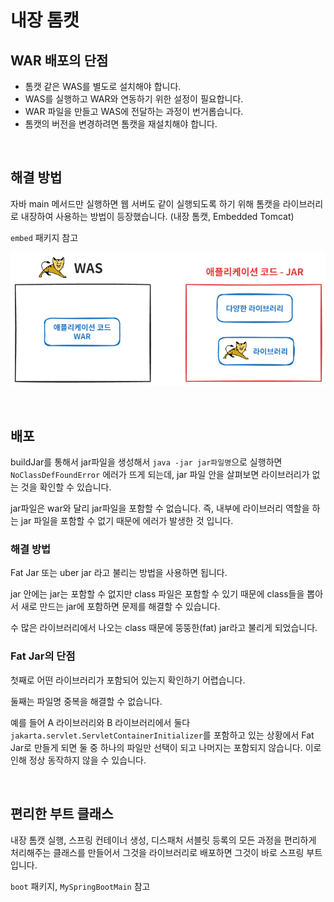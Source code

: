 # 내장 톰캣

## WAR 배포의 단점

- 톰캣 같은 WAS를 별도로 설치해야 합니다.
- WAS를 실행하고 WAR와 연동하기 위한 설정이 필요합니다.
- WAR 파일을 만들고 WAS에 전달하는 과정이 번거롭습니다.
- 톰캣의 버전을 변경하려면 톰캣을 재설치해야 합니다.

<br>

## 해결 방법

자바 main 메서드만 실행하면 웹 서버도 같이 실행되도록 하기 위해 톰캣을 라이브러리로 내장하여 사용하는 방법이 등장했습니다. (내장 톰캣, Embedded Tomcat)

`embed` 패키지 참고

![embeded tomact 구조](image/embeded_tomact_basic.png)

<br>

## 배포

buildJar를 통해서 jar파일을 생성해서 `java -jar jar파일명`으로 실행하면 `NoClassDefFoundError` 에러가 뜨게 되는데, jar 파일 안을 살펴보면 라이브러리가 없는 것을 확인할 수 있습니다.

jar파일은 war와 달리 jar파일을 포함할 수 없습니다. 즉, 내부에 라이브러리 역할을 하는 jar 파일을 포함할 수 없기 때문에 에러가 발생한 것 입니다.

### 해결 방법

Fat Jar 또는 uber jar 라고 불리는 방법을 사용하면 됩니다.

jar 안에는 jar는 포함할 수 없지만 class 파일은 포함할 수 있기 때문에 class들을 뽑아서 새로 만드는 jar에 포함하면 문제를 해결할 수 있습니다.

수 많은 라이브러리에서 나오는 class 때문에 뚱뚱한(fat) jar라고 불리게 되었습니다.

### Fat Jar의 단점

첫째로 어떤 라이브러리가 포함되어 있는지 확인하기 어렵습니다.
 
둘째는 파일명 중복을 해결할 수 없습니다. 

예를 들어 A 라이브러리와 B 라이브러리에서 둘다 `jakarta.servlet.ServletContainerInitializer`를 포함하고 있는 상황에서 
Fat Jar로 만들게 되면 둘 중 하나의 파일만 선택이 되고 나머지는 포함되지 않습니다. 이로 인해 정상 동작하지 않을 수 있습니다.

<br>

## 편리한 부트 클래스

내장 톰캣 실행, 스프링 컨테이너 생성, 디스패처 서블릿 등록의 모든 과정을 편리하게 처리해주는 클래스를 만들어서 그것을 라이브러리로 배포하면 그것이 바로 스프링 부트입니다.

`boot` 패키지, `MySpringBootMain` 참고

